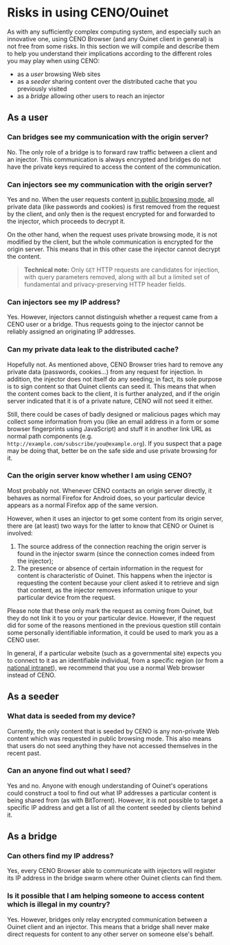 # Risks in using CENO/Ouinet

As with any sufficiently complex computing system, and especially such an innovative one, using CENO Browser (and any Ouinet client in general) is not free from some risks.  In this section we will compile and describe them to help you understand their implications according to the different roles you may play when using CENO:

- as a *user* browsing Web sites
- as a *seeder* sharing content over the distributed cache that you previously visited
- as a *bridge* allowing other users to reach an injector

## As a user

### Can bridges see my communication with the origin server?

No.  The only role of a bridge is to forward raw traffic between a client and an injector.  This communication is always encrypted and bridges do not have the private keys required to access the content of the communication.

### Can injectors see my communication with the origin server?

Yes and no.  When the user requests content [in public browsing mode](public-private.md), all private data (like passwords and cookies) is first removed from the request by the client, and only then is the request encrypted for and forwarded to the injector, which proceeds to decrypt it.

On the other hand, when the request uses private browsing mode, it is not modified by the client, but the whole communication is encrypted for the origin server.  This means that in this other case the injector cannot decrypt the content.

> **Technical note:**  Only `GET` HTTP requests are candidates for injection, with query parameters removed, along with all but a limited set of fundamental and privacy-preserving HTTP header fields.

### Can injectors see my IP address?

Yes.  However, injectors cannot distinguish whether a request came from a CENO user or a bridge.  Thus requests going to the injector cannot be reliably assigned an originating IP addresses.

### Can my private data leak to the distributed cache?

Hopefully not.  As mentioned above, CENO Browser tries hard to remove any private data (passwords, cookies…) from any request for injection.  In addition, the injector does not itself do any seeding; in fact, its sole purpose is to sign content so that Ouinet clients can seed it.  This means that when the content comes back to the client, it is further analyzed, and if the origin server indicated that it is of a private nature, CENO will not seed it either.

Still, there could be cases of badly designed or malicious pages which may collect some information from you (like an email address in a form or some browser fingerprints using JavaScript) and stuff it in another link URL as normal path components (e.g. `http://example.com/subscribe/you@example.org`).  If you suspect that a page may be doing that, better be on the safe side and use private browsing for it.

### Can the origin server know whether I am using CENO?

Most probably not.  Whenever CENO contacts an origin server directly, it behaves as normal Firefox for Android does, so your particular device appears as a normal Firefox app of the same version.

However, when it uses an injector to get some content from its origin server, there are (at least) two ways for the latter to know that CENO or Ouinet is involved:

1. The source address of the connection reaching the origin server is found in the injector swarm (since the connection comes indeed from the injector);
2. The presence or absence of certain information in the request for content is characteristic of Ouinet.  This happens when the injector is requesting the content because your client asked it to retrieve and sign that content, as the injector removes information unique to your particular device from the request.

Please note that these only mark the request as coming from Ouinet, but they do not link it to you or your particular device.  However, if the request did for some of the reasons mentioned in the previous question still contain some personally identifiable information, it could be used to mark you as a CENO user.

In general, if a particular website (such as a governmental site) expects you to connect to it as an identifiable individual, from a specific region (or from a [national intranet][]), we recommend that you use a normal Web browser instead of CENO.

[National intranet]: https://en.wikipedia.org/wiki/National_intranet

## As a seeder

### What data is seeded from my device?

Currently, the only content that is seeded by CENO is any non-private Web content which was requested in public browsing mode.  This also means that users do not seed anything they have not accessed themselves in the recent past.

### Can an anyone find out what I seed?

Yes and no.  Anyone with enough understanding of Ouinet's operations could construct a tool to find out what IP addresses a particular content is being shared from (as with BitTorrent).  However, it is not possible to target a specific IP address and get a list of all the content seeded by clients behind it.

## As a bridge

### Can others find my IP address?

Yes, every CENO Browser able to communicate with injectors will register its IP address in the bridge swarm where other Ouinet clients can find them.

### Is it possible that I am helping someone to access content which is illegal in my country?

Yes.  However, bridges only relay encrypted communication between a Ouinet client and an injector.  This means that a bridge shall never make direct requests for content to any other server on someone else's behalf.
